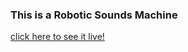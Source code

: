 ### This is a Robotic Sounds Machine

[click here to see it live!](https://coffey-dev.github.io/Robotic_Sounds_Machine/)
